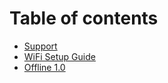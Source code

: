 # Table of contents

* [Support](README.md)
* [WiFi Setup Guide](wifi-configuration.md)
* [Offline 1.0](offline.md)

